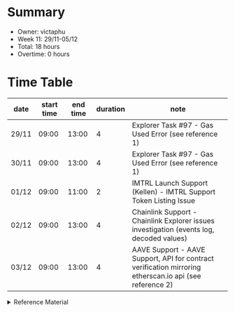 # Summary
* Owner: victaphu
* Week 11: 29/11-05/12
* Total: 18 hours
* Overtime: 0 hours

# Time Table
| date  | start time  | end time | duration  |  note |
|---|---|---|---|---|
| 29/11 | 09:00 | 13:00 | 4 | Explorer Task #97 - Gas Used Error (see reference 1) |
| 30/11 | 09:00 | 13:00 | 4 | Explorer Task #97 - Gas Used Error (see reference 1) |
| 01/12 | 09:00 | 11:00 | 2 | IMTRL Launch Support (Kellen) - IMTRL Support  Token Listing Issue |
| 02/12 | 09:00 | 13:00 | 4 | Chainlink Support - Chainlink Explorer issues investigation (events log, decoded values) |  
| 03/12 | 09:00 | 13:00 | 4 | AAVE Support - AAVE Support, API for contract verification mirroring etherscan.io api (see reference 2)  |


<details>
  <summary>Reference Material </summary>
  
  1. [Explorer Task #97 - Gas Used Error](https://github.com/harmony-one/explorer-v2-frontend/issues/97)
  2. [AAVE Support - AAVE Support, API for contract verification mirroring etherscan.io api](https://github.com/victaphu/harmony-etherscan)
</details>
